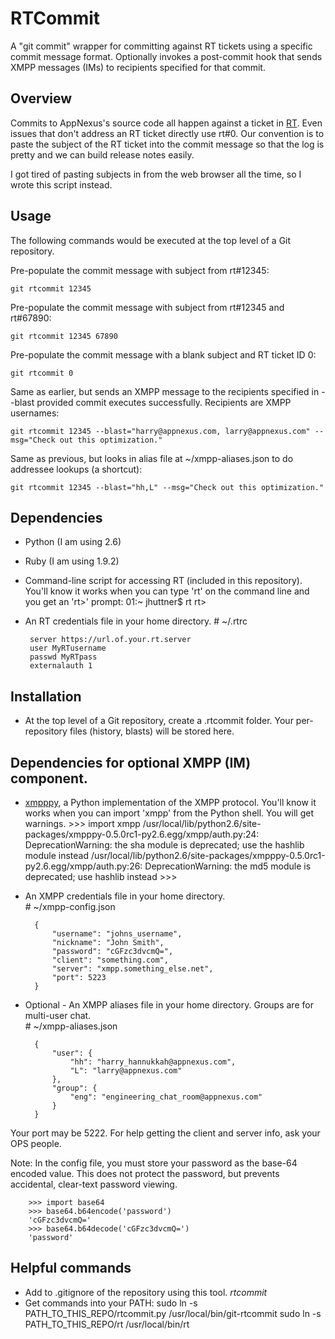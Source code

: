 # RTCommit

A "git commit" wrapper for committing against RT tickets using a specific commit message format.
Optionally invokes a post-commit hook that sends XMPP messages (IMs) to recipients specified for that commit.

## Overview

Commits to AppNexus's source code all happen against a ticket in [RT](http://bestpractical.com/rt/).
Even issues that don't address an RT ticket directly use rt#0.  Our convention
is to paste the subject of the RT ticket into the commit message
so that the log is pretty and we can build release notes easily.

I got tired of pasting subjects in from the web browser all the time, so I wrote this script instead.

## Usage

The following commands would be executed at the top level of a Git repository.

Pre-populate the commit message with subject from rt#12345:

	git rtcommit 12345

Pre-populate the commit message with subject from rt#12345 and rt#67890:

	git rtcommit 12345 67890

Pre-populate the commit message with a blank subject and RT ticket ID 0:

	git rtcommit 0

Same as earlier, but sends an XMPP message to the recipients specified in --blast provided commit executes successfully.  Recipients are XMPP usernames:

	git rtcommit 12345 --blast="harry@appnexus.com, larry@appnexus.com" --msg="Check out this optimization."

Same as previous, but looks in alias file at ~/xmpp-aliases.json to do addressee lookups (a shortcut):

	git rtcommit 12345 --blast="hh,L" --msg="Check out this optimization."

## Dependencies

*  Python (I am using 2.6)
*  Ruby (I am using 1.9.2)
*  Command-line script for accessing RT (included in this repository). You'll know it works when you can type 'rt' on the command line and you get an 'rt>' prompt:
		01:~ jhuttner$ rt
		rt> 
*  An RT credentials file in your home directory.
		# ~/.rtrc

		server https://url.of.your.rt.server
		user MyRTusername
		passwd MyRTpass
		externalauth 1

## Installation

* At the top level of a Git repository, create a .rtcommit folder.  Your per-repository files (history, blasts) will be stored here.

## Dependencies for optional XMPP (IM) component.

* [xmpppy](http://xmpppy.sourceforge.net/), a Python implementation of the XMPP protocol.  You'll know it works when you can import 'xmpp' from the Python shell.  You will get warnings.
		>>> import xmpp
		/usr/local/lib/python2.6/site-packages/xmpppy-0.5.0rc1-py2.6.egg/xmpp/auth.py:24: DeprecationWarning: the sha module is deprecated; use the hashlib module instead
		/usr/local/lib/python2.6/site-packages/xmpppy-0.5.0rc1-py2.6.egg/xmpp/auth.py:26: DeprecationWarning: the md5 module is deprecated; use hashlib instead
		>>> 

* An XMPP credentials file in your home directory.  
		# ~/xmpp-config.json

		{
			"username": "johns_username",
			"nickname": "John Smith",
			"password": "cGFzc3dvcmQ=",
			"client": "something.com",
			"server": "xmpp.something_else.net",
			"port": 5223
		}

* Optional - An XMPP aliases file in your home directory.  Groups are for multi-user chat.  
		# ~/xmpp-aliases.json

		{
			"user": {
				"hh": "harry_hannukkah@appnexus.com",
				"L": "larry@appnexus.com"
			},
			"group": {
				"eng": "engineering_chat_room@appnexus.com"
			}
		}

Your port may be 5222.  For help getting the client and server info, ask your OPS people.

Note: In the config file, you must store your password as the base-64 encoded value.  This does not protect the password, but prevents accidental, clear-text password viewing.

		>>> import base64
		>>> base64.b64encode('password')
		'cGFzc3dvcmQ='
		>>> base64.b64decode('cGFzc3dvcmQ=')
		'password'

## Helpful commands

* Add to .gitignore of the repository using this tool.
		*rtcommit*
* Get commands into your PATH:
		sudo ln -s PATH_TO_THIS_REPO/rtcommit.py /usr/local/bin/git-rtcommit
		sudo ln -s PATH_TO_THIS_REPO/rt /usr/local/bin/rt

